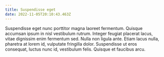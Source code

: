```yaml
---
title: Suspendisse eget
date: 2022-11-05T20:10:43.463Z
---
```

Suspendisse eget nunc porttitor magna laoreet fermentum. Quisque accumsan ipsum in nisl vestibulum rutrum. Integer feugiat placerat lacus, vitae dignissim enim fermentum sed. Nulla non ligula ante. Etiam lacus nulla, pharetra at lorem id, vulputate fringilla dolor. Suspendisse ut eros consequat, luctus nunc id, vestibulum felis. Quisque et faucibus arcu.